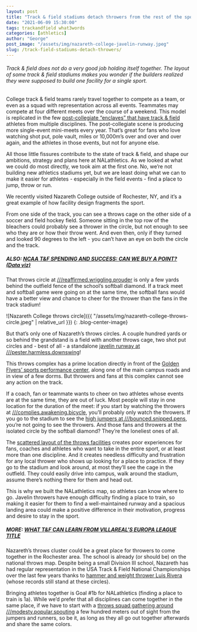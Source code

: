 ```yaml
---
layout: post
title: "Track & field stadiums detach throwers from the rest of the sport"
date: "2021-06-09 15:30:00"
tags: trackandfield what3words
categories: [athletics]
author: "George"
post_image: "/assets/img/nazareth-college-javelin-runway.jpeg"
slug: /track-field-stadiums-detach-throwers/
---
```


<h6>Track & field does not do a very good job holding itself together. The layout of some track & field stadiums makes you wonder if the builders realized they were supposed to build one facility for a single sport.</h6>

College track & field teams rarely travel together to compete as a team, or even as a squad with representation across all events. Teammates may compete at four different meets over the course of a weekend. This model is replicated in the few [post-collegiate “enclaves” that have track & field](https://nalathletics.com/blog/2021/06/04/track-and-field-tennis-no-media-no-money) athletes from multiple disciplines. The post-collegiate scene is producing more single-event mini-meets every year. That’s great for fans who love watching shot put, pole vault, miles or 10,000m’s over and over and over again, and the athletes in those events, but not for anyone else.

All those little fissures contribute to the state of track & field, and shape our ambitions, strategy and plans here at NALathletics. As we looked at what we could do most directly, we took aim at the first one. No, we’re not building new athletics stadiums yet, but we are least doing what we can to make it easier for athletes - especially in the field events - find a place to jump, throw or run.

We recently visited Nazareth College outside of Rochester, NY, and it’s a great example of how facility design fragments the sport.

From one side of the track, you can see a throws cage on the other side of a soccer and field hockey field. Someone sitting in the top row of the bleachers could probably see a thrower in the circle, but not enough to see who they are or how their throw went. And even then, only if they turned and looked 90 degrees to the left - you can’t have an eye on both the circle and the track.

##### ALSO: [NCAA T&F SPENDING AND SUCCESS: CAN WE BUY A POINT? (Data viz)](https://nalathletics.com/blog/2021/01/05/ncaa-track-and-field-spending-results)

That throws circle at [///reaffirmed.wriggling.prouder](https://nalathletics.com/map/stadium/nazareth-college) is only a few yards behind the outfield fence of the school’s softball diamond. If a track meet and softball game were going on at the same time, the softball fans would have a better view and chance to cheer for the thrower than the fans in the track stadium!

![Nazareth College throws circle]({{ "/assets/img/nazareth-college-throws-circle.jpeg" | relative_url }})
{: .blog-center-image}

But that’s only one of Nazareth’s throws circles. A couple hundred yards or so behind the grandstand is a field with another throws cage, two shot put circles and - best of all - a standalone [javelin runway at ///pester.harmless.downswing](https://what3words.com/pester.harmless.downswing)!

This throws complex has a prime location directly in front of the [Golden Flyers’ sports performance center](https://nazathletics.com/sports/mens-track-and-field), along one of the main campus roads and in view of a few dorms. But throwers and fans at this complex cannot see any action on the track.

If a coach, fan or teammate wants to cheer on two athletes whose events are at the same time, they are out of luck. Most people will stay in one location for the duration of the meet: if you start by watching the throwers at [///complies.awakening.bicycle](https://what3words.com/complies.awakening.bicycle), you’ll probably only watch the throwers. If you go to the stadium to see the [high jumpers at ///bounced.snipped.pens](https://nalathletics.com/map/stadium/nazareth-college), you’re not going to see the throwers. And those fans and throwers at the isolated circle by the softball diamond? They’re the loneliest ones of all.

The [scattered layout of the throws facilities](https://nalathletics.com/blog/2021/04/27/3-words-know-where-track-meets) creates poor experiences for fans, coaches and athletes who want to take in the entire sport, or at least more than one discipline. And it creates needless difficulty and frustration for any local thrower who shows up looking for a place to practice. If they go to the stadium and look around, at most they’ll see the cage in the outfield. They could easily drive into campus, walk around the stadium, assume there’s nothing there for them and head out.

This is why we built the NALathletics map, so athletes can know where to go. Javelin throwers have enough difficulty finding a place to train, so making it easier for them to find a well-maintained runway and a spacious landing area could make a positive difference in their motivation, progress and desire to stay in the sport.

##### MORE: [WHAT T&F CAN LEARN FROM VILLAREAL'S EUROPA LEAGUE TITLE](https://nalathletics.com/blog/2021/05/27/track-and-field-lessons-learned-villareal-europa-league)

Nazareth’s throws cluster could be a great place for throwers to come together in the Rochester area. The school is already (or should be) on the national throws map. Despite being a small Division III school, Nazareth has had regular representation in the USA Track & Field National Championships over the last few years thanks to [hammer and weight thrower Luis Rivera](https://www.instagram.com/luis4real/) (whose records still stand at these circles).

Bringing athletes together is Goal #1b for NALathletics (finding a place to train is 1a). While we’d prefer that all disciplines can come together in the same place, if we have to start with a [throws squad gathering around ///modesty.popular.spouting](https://what3words.com/modesty.popular.spouting) a few hundred meters out of sight from the jumpers and runners, so be it, as long as they all go out together afterwards and share the same colors.
